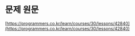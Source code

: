 # 문제 원문

[https://programmers.co.kr/learn/courses/30/lessons/42840](https://programmers.co.kr/learn/courses/30/lessons/42840)
